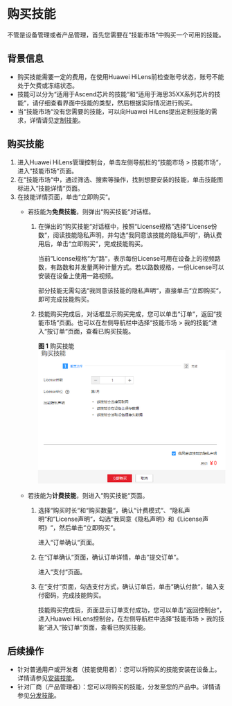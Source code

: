 # 购买技能<a name="hilens_02_0038"></a>

不管是设备管理或者产品管理，首先您需要在“技能市场“中购买一个可用的技能。

## 背景信息<a name="section5358520506"></a>

-   购买技能需要一定的费用，在使用Huawei HiLens前检查账号状态，账号不能处于欠费或冻结状态。
-   技能可以分为“适用于Ascend芯片的技能“和“适用于海思35XX系列芯片的技能“，请仔细查看界面中技能的类型，然后根据实际情况进行购买。
-   当“技能市场“没有您需要的技能，可以向Huawei HiLens提出定制技能的需求，详情请见[定制技能](定制技能.md)。

## 购买技能<a name="section1287161285014"></a>

1.  进入Huawei HiLens管理控制台，单击左侧导航栏的“技能市场 \> 技能市场“，进入“技能市场“页面。
2.  在“技能市场“中，通过筛选、搜索等操作，找到想要安装的技能，单击技能图标进入“技能详情“页面。
3.  在技能详情页面，单击“立即购买“。
    -   若技能为**免费技能**，则弹出“购买技能“对话框。
        1.  在弹出的“购买技能“对话框中，按照“License规格“选择“License份数“，阅读技能隐私声明，并勾选“我同意该技能的隐私声明“，确认费用后，单击“立即购买“，完成技能购买。

            当前“License规格“为“路“，表示每份License可用在设备上的视频路数，有路数和并发量两种计量方式。若以路数规格，一份License可以安装在设备上使用一路视频。

            部分技能无需勾选“我同意该技能的隐私声明“，直接单击“立即购买“，即可完成技能购买。

        2.  技能购买完成后，对话框显示购买完成，您可以单击“订单“，返回“技能市场“页面。也可以在左侧导航栏中选择“技能市场 \> 我的技能“进入“按订单“页面，查看已购买技能。

            **图 1**  购买技能<a name="fig28781335162116"></a>  
            ![](figures/购买技能.png "购买技能")

    -   若技能为**计费技能**，则进入“购买技能“页面。
        1.  选择“购买时长“和“购买数量“，确认“计费模式“、“隐私声明“和“License声明“，勾选“我同意《隐私声明》和《License声明》“，然后单击“立即购买“。

            进入“订单确认“页面。

        2.  在“订单确认“页面，确认订单详情，单击“提交订单“。

            进入“支付“页面。

        3.  在“支付“页面，勾选支付方式，确认订单后，单击“确认付款“，输入支付密码，完成技能购买。

            技能购买完成后，页面显示订单支付成功，您可以单击“返回控制台“，进入Huawei HiLens控制台，在左侧导航栏中选择“技能市场 \> 我的技能“进入“按订单“页面，查看已购买技能。




## 后续操作<a name="section1773953616315"></a>

-   针对普通用户或开发者（技能使用者）：您可以将购买的技能安装在设备上。详情请参见[安装技能](安装技能.md)。
-   针对厂商（产品管理者）：您可以将购买的技能，分发至您的产品中。详情请参见[分发技能](分发技能.md)。

